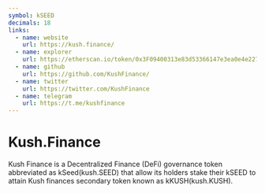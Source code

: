 ```yaml
---
symbol: kSEED
decimals: 18
links:
  - name: website
    url: https://kush.finance/
  - name: explorer
    url: https://etherscan.io/token/0x3F09400313e83d53366147e3ea0e4e2279D80850
  - name: github
    url: https://github.com/KushFinance/
  - name: twitter
    url: https://twitter.com/KushFinance
  - name: telegram
    url: https://t.me/kushfinance
---
```


# Kush.Finance

Kush Finance is a Decentralized Finance (DeFi) governance token abbreviated as kSeed(kush.SEED) that allow its holders stake their kSEED to attain Kush finances secondary token known as kKUSH(kush.KUSH).
